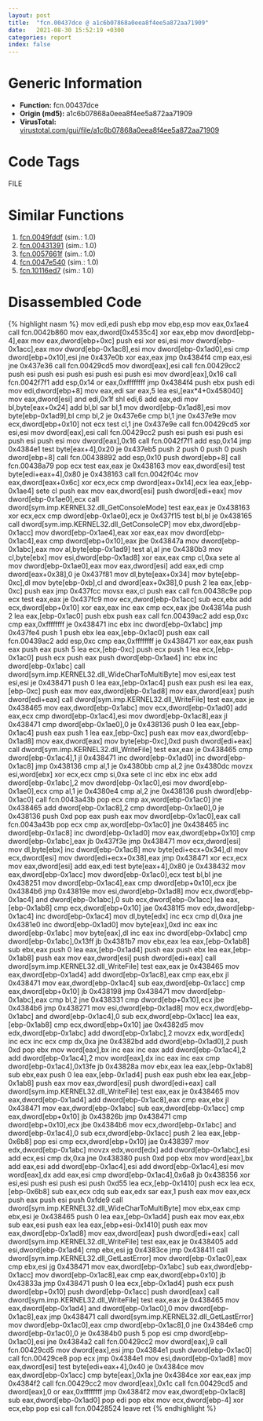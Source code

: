```yaml
---
layout: post
title:  "fcn.00437dce @ a1c6b07868a0eea8f4ee5a872aa71909"
date:   2021-08-30 15:52:19 +0300
categories: report
index: false
---
```


# Generic Information
- **Function:** fcn.00437dce
- **Origin (md5):** a1c6b07868a0eea8f4ee5a872aa71909
- **VirusTotal:** [virustotal.com/gui/file/a1c6b07868a0eea8f4ee5a872aa71909][virustotal_ref]

# Code Tags
<span class="tag" id="FILE">FILE</span>


# Similar Functions

1. [fcn.0049fddf][similar_1_ref] (sim.: 1.0)
2. [fcn.00431391][similar_2_ref] (sim.: 1.0)
3. [fcn.0057661f][similar_3_ref] (sim.: 1.0)
4. [fcn.0047e540][similar_4_ref] (sim.: 1.0)
5. [fcn.10116ed7][similar_5_ref] (sim.: 1.0)


# Disassembled Code

{% highlight nasm %}
mov edi,edi
push ebp
mov ebp,esp
mov eax,0x1ae4
call fcn.0042b860
mov eax,dword[0x4535c4]
xor eax,ebp
mov dword[ebp-4],eax
mov eax,dword[ebp+0xc]
push esi
xor esi,esi
mov dword[ebp-0x1acc],eax
mov dword[ebp-0x1ac8],esi
mov dword[ebp-0x1ad0],esi
cmp dword[ebp+0x10],esi
jne 0x437e0b
xor eax,eax
jmp 0x4384f4
cmp eax,esi
jne 0x437e36
call fcn.00429cd5
mov dword[eax],esi
call fcn.00429cc2
push esi
push esi
push esi
push esi
push esi
mov dword[eax],0x16
call fcn.0042f7f1
add esp,0x14
or eax,0xffffffff
jmp 0x4384f4
push ebx
push edi
mov edi,dword[ebp+8]
mov eax,edi
sar eax,5
lea esi,[eax*4+0x458040]
mov eax,dword[esi]
and edi,0x1f
shl edi,6
add eax,edi
mov bl,byte[eax+0x24]
add bl,bl
sar bl,1
mov dword[ebp-0x1ad8],esi
mov byte[ebp-0x1ad9],bl
cmp bl,2
je 0x437e6e
cmp bl,1
jne 0x437e9e
mov ecx,dword[ebp+0x10]
not ecx
test cl,1
jne 0x437e9e
call fcn.00429cd5
xor esi,esi
mov dword[eax],esi
call fcn.00429cc2
push esi
push esi
push esi
push esi
push esi
mov dword[eax],0x16
call fcn.0042f7f1
add esp,0x14
jmp 0x4384e1
test byte[eax+4],0x20
je 0x437eb5
push 2
push 0
push 0
push dword[ebp+8]
call fcn.00438892
add esp,0x10
push dword[ebp+8]
call fcn.00438a79
pop ecx
test eax,eax
je 0x438163
mov eax,dword[esi]
test byte[edi+eax+4],0x80
je 0x438163
call fcn.0042f04c
mov eax,dword[eax+0x6c]
xor ecx,ecx
cmp dword[eax+0x14],ecx
lea eax,[ebp-0x1ae4]
sete cl
push eax
mov eax,dword[esi]
push dword[edi+eax]
mov dword[ebp-0x1ae0],ecx
call dword[sym.imp.KERNEL32.dll_GetConsoleMode]
test eax,eax
je 0x438163
xor ecx,ecx
cmp dword[ebp-0x1ae0],ecx
je 0x437f15
test bl,bl
je 0x438165
call dword[sym.imp.KERNEL32.dll_GetConsoleCP]
mov ebx,dword[ebp-0x1acc]
mov dword[ebp-0x1ae4],eax
xor eax,eax
mov dword[ebp-0x1ac4],eax
cmp dword[ebp+0x10],eax
jbe 0x43847a
mov dword[ebp-0x1abc],eax
mov al,byte[ebp-0x1ad9]
test al,al
jne 0x4380b3
mov cl,byte[ebx]
mov esi,dword[ebp-0x1ad8]
xor eax,eax
cmp cl,0xa
sete al
mov dword[ebp-0x1ae0],eax
mov eax,dword[esi]
add eax,edi
cmp dword[eax+0x38],0
je 0x437f81
mov dl,byte[eax+0x34]
mov byte[ebp-0xc],dl
mov byte[ebp-0xb],cl
and dword[eax+0x38],0
push 2
lea eax,[ebp-0xc]
push eax
jmp 0x437fcc
movsx eax,cl
push eax
call fcn.00438c9e
pop ecx
test eax,eax
je 0x437fc9
mov ecx,dword[ebp-0x1acc]
sub ecx,ebx
add ecx,dword[ebp+0x10]
xor eax,eax
inc eax
cmp ecx,eax
jbe 0x43814a
push 2
lea eax,[ebp-0x1ac0]
push ebx
push eax
call fcn.00439ac2
add esp,0xc
cmp eax,0xffffffff
je 0x438471
inc ebx
inc dword[ebp-0x1abc]
jmp 0x437fe4
push 1
push ebx
lea eax,[ebp-0x1ac0]
push eax
call fcn.00439ac2
add esp,0xc
cmp eax,0xffffffff
je 0x438471
xor eax,eax
push eax
push eax
push 5
lea ecx,[ebp-0xc]
push ecx
push 1
lea ecx,[ebp-0x1ac0]
push ecx
push eax
push dword[ebp-0x1ae4]
inc ebx
inc dword[ebp-0x1abc]
call dword[sym.imp.KERNEL32.dll_WideCharToMultiByte]
mov esi,eax
test esi,esi
je 0x438471
push 0
lea eax,[ebp-0x1ac4]
push eax
push esi
lea eax,[ebp-0xc]
push eax
mov eax,dword[ebp-0x1ad8]
mov eax,dword[eax]
push dword[edi+eax]
call dword[sym.imp.KERNEL32.dll_WriteFile]
test eax,eax
je 0x438465
mov eax,dword[ebp-0x1abc]
mov ecx,dword[ebp-0x1ad0]
add eax,ecx
cmp dword[ebp-0x1ac4],esi
mov dword[ebp-0x1ac8],eax
jl 0x438471
cmp dword[ebp-0x1ae0],0
je 0x438136
push 0
lea eax,[ebp-0x1ac4]
push eax
push 1
lea eax,[ebp-0xc]
push eax
mov eax,dword[ebp-0x1ad8]
mov eax,dword[eax]
mov byte[ebp-0xc],0xd
push dword[edi+eax]
call dword[sym.imp.KERNEL32.dll_WriteFile]
test eax,eax
je 0x438465
cmp dword[ebp-0x1ac4],1
jl 0x438471
inc dword[ebp-0x1ad0]
inc dword[ebp-0x1ac8]
jmp 0x438136
cmp al,1
je 0x4380bb
cmp al,2
jne 0x4380dc
movzx esi,word[ebx]
xor ecx,ecx
cmp si,0xa
sete cl
inc ebx
inc ebx
add dword[ebp-0x1abc],2
mov dword[ebp-0x1ac0],esi
mov dword[ebp-0x1ae0],ecx
cmp al,1
je 0x4380e4
cmp al,2
jne 0x438136
push dword[ebp-0x1ac0]
call fcn.0043a43b
pop ecx
cmp ax,word[ebp-0x1ac0]
jne 0x438465
add dword[ebp-0x1ac8],2
cmp dword[ebp-0x1ae0],0
je 0x438136
push 0xd
pop eax
push eax
mov dword[ebp-0x1ac0],eax
call fcn.0043a43b
pop ecx
cmp ax,word[ebp-0x1ac0]
jne 0x438465
inc dword[ebp-0x1ac8]
inc dword[ebp-0x1ad0]
mov eax,dword[ebp+0x10]
cmp dword[ebp-0x1abc],eax
jb 0x437f3e
jmp 0x438471
mov ecx,dword[esi]
mov dl,byte[ebx]
inc dword[ebp-0x1ac8]
mov byte[edi+ecx+0x34],dl
mov ecx,dword[esi]
mov dword[edi+ecx+0x38],eax
jmp 0x438471
xor ecx,ecx
mov eax,dword[esi]
add eax,edi
test byte[eax+4],0x80
je 0x438432
mov eax,dword[ebp-0x1acc]
mov dword[ebp-0x1ac0],ecx
test bl,bl
jne 0x438251
mov dword[ebp-0x1ac4],eax
cmp dword[ebp+0x10],ecx
jbe 0x4384b6
jmp 0x43819e
mov esi,dword[ebp-0x1ad8]
mov ecx,dword[ebp-0x1ac4]
and dword[ebp-0x1abc],0
sub ecx,dword[ebp-0x1acc]
lea eax,[ebp-0x1ab8]
cmp ecx,dword[ebp+0x10]
jae 0x4381f5
mov edx,dword[ebp-0x1ac4]
inc dword[ebp-0x1ac4]
mov dl,byte[edx]
inc ecx
cmp dl,0xa
jne 0x4381e0
inc dword[ebp-0x1ad0]
mov byte[eax],0xd
inc eax
inc dword[ebp-0x1abc]
mov byte[eax],dl
inc eax
inc dword[ebp-0x1abc]
cmp dword[ebp-0x1abc],0x13ff
jb 0x4381b7
mov ebx,eax
lea eax,[ebp-0x1ab8]
sub ebx,eax
push 0
lea eax,[ebp-0x1ad4]
push eax
push ebx
lea eax,[ebp-0x1ab8]
push eax
mov eax,dword[esi]
push dword[edi+eax]
call dword[sym.imp.KERNEL32.dll_WriteFile]
test eax,eax
je 0x438465
mov eax,dword[ebp-0x1ad4]
add dword[ebp-0x1ac8],eax
cmp eax,ebx
jl 0x438471
mov eax,dword[ebp-0x1ac4]
sub eax,dword[ebp-0x1acc]
cmp eax,dword[ebp+0x10]
jb 0x438198
jmp 0x438471
mov dword[ebp-0x1abc],eax
cmp bl,2
jne 0x438331
cmp dword[ebp+0x10],ecx
jbe 0x4384b6
jmp 0x438271
mov esi,dword[ebp-0x1ad8]
mov ecx,dword[ebp-0x1abc]
and dword[ebp-0x1ac4],0
sub ecx,dword[ebp-0x1acc]
lea eax,[ebp-0x1ab8]
cmp ecx,dword[ebp+0x10]
jae 0x4382d5
mov edx,dword[ebp-0x1abc]
add dword[ebp-0x1abc],2
movzx edx,word[edx]
inc ecx
inc ecx
cmp dx,0xa
jne 0x4382bd
add dword[ebp-0x1ad0],2
push 0xd
pop ebx
mov word[eax],bx
inc eax
inc eax
add dword[ebp-0x1ac4],2
add dword[ebp-0x1ac4],2
mov word[eax],dx
inc eax
inc eax
cmp dword[ebp-0x1ac4],0x13fe
jb 0x43828a
mov ebx,eax
lea eax,[ebp-0x1ab8]
sub ebx,eax
push 0
lea eax,[ebp-0x1ad4]
push eax
push ebx
lea eax,[ebp-0x1ab8]
push eax
mov eax,dword[esi]
push dword[edi+eax]
call dword[sym.imp.KERNEL32.dll_WriteFile]
test eax,eax
je 0x438465
mov eax,dword[ebp-0x1ad4]
add dword[ebp-0x1ac8],eax
cmp eax,ebx
jl 0x438471
mov eax,dword[ebp-0x1abc]
sub eax,dword[ebp-0x1acc]
cmp eax,dword[ebp+0x10]
jb 0x43826b
jmp 0x438471
cmp dword[ebp+0x10],ecx
jbe 0x4384b6
mov ecx,dword[ebp-0x1abc]
and dword[ebp-0x1ac4],0
sub ecx,dword[ebp-0x1acc]
push 2
lea eax,[ebp-0x6b8]
pop esi
cmp ecx,dword[ebp+0x10]
jae 0x438397
mov edx,dword[ebp-0x1abc]
movzx edx,word[edx]
add dword[ebp-0x1abc],esi
add ecx,esi
cmp dx,0xa
jne 0x438380
push 0xd
pop ebx
mov word[eax],bx
add eax,esi
add dword[ebp-0x1ac4],esi
add dword[ebp-0x1ac4],esi
mov word[eax],dx
add eax,esi
cmp dword[ebp-0x1ac4],0x6a8
jb 0x438356
xor esi,esi
push esi
push esi
push 0xd55
lea ecx,[ebp-0x1410]
push ecx
lea ecx,[ebp-0x6b8]
sub eax,ecx
cdq
sub eax,edx
sar eax,1
push eax
mov eax,ecx
push eax
push esi
push 0xfde9
call dword[sym.imp.KERNEL32.dll_WideCharToMultiByte]
mov ebx,eax
cmp ebx,esi
je 0x438465
push 0
lea eax,[ebp-0x1ad4]
push eax
mov eax,ebx
sub eax,esi
push eax
lea eax,[ebp+esi-0x1410]
push eax
mov eax,dword[ebp-0x1ad8]
mov eax,dword[eax]
push dword[edi+eax]
call dword[sym.imp.KERNEL32.dll_WriteFile]
test eax,eax
je 0x438405
add esi,dword[ebp-0x1ad4]
cmp ebx,esi
jg 0x4383ce
jmp 0x438411
call dword[sym.imp.KERNEL32.dll_GetLastError]
mov dword[ebp-0x1ac0],eax
cmp ebx,esi
jg 0x438471
mov eax,dword[ebp-0x1abc]
sub eax,dword[ebp-0x1acc]
mov dword[ebp-0x1ac8],eax
cmp eax,dword[ebp+0x10]
jb 0x43833a
jmp 0x438471
push 0
lea ecx,[ebp-0x1ad4]
push ecx
push dword[ebp+0x10]
push dword[ebp-0x1acc]
push dword[eax]
call dword[sym.imp.KERNEL32.dll_WriteFile]
test eax,eax
je 0x438465
mov eax,dword[ebp-0x1ad4]
and dword[ebp-0x1ac0],0
mov dword[ebp-0x1ac8],eax
jmp 0x438471
call dword[sym.imp.KERNEL32.dll_GetLastError]
mov dword[ebp-0x1ac0],eax
cmp dword[ebp-0x1ac8],0
jne 0x4384e6
cmp dword[ebp-0x1ac0],0
je 0x4384b0
push 5
pop esi
cmp dword[ebp-0x1ac0],esi
jne 0x4384a2
call fcn.00429cc2
mov dword[eax],9
call fcn.00429cd5
mov dword[eax],esi
jmp 0x4384e1
push dword[ebp-0x1ac0]
call fcn.00429ce8
pop ecx
jmp 0x4384e1
mov esi,dword[ebp-0x1ad8]
mov eax,dword[esi]
test byte[edi+eax+4],0x40
je 0x4384ce
mov eax,dword[ebp-0x1acc]
cmp byte[eax],0x1a
jne 0x4384ce
xor eax,eax
jmp 0x4384f2
call fcn.00429cc2
mov dword[eax],0x1c
call fcn.00429cd5
and dword[eax],0
or eax,0xffffffff
jmp 0x4384f2
mov eax,dword[ebp-0x1ac8]
sub eax,dword[ebp-0x1ad0]
pop edi
pop ebx
mov ecx,dword[ebp-4]
xor ecx,ebp
pop esi
call fcn.00428524
leave
ret
{% endhighlight %}


[similar_1_ref]: /report/fcn.0049fddf@279a61b1e76da49531f1f16fd1102a2d
[similar_2_ref]: /report/fcn.00431391@9964b63070116cfb2469e51850178af1
[similar_3_ref]: /report/fcn.0057661f@c60344b51fa39a329b92557d24ff7670
[similar_4_ref]: /report/fcn.0047e540@289859175c221b107317af7727d26c17
[similar_5_ref]: /report/fcn.10116ed7@89dc67d2f980e8488f97b1bf8cb24258
[virustotal_ref]: https://www.virustotal.com/gui/file/a1c6b07868a0eea8f4ee5a872aa71909